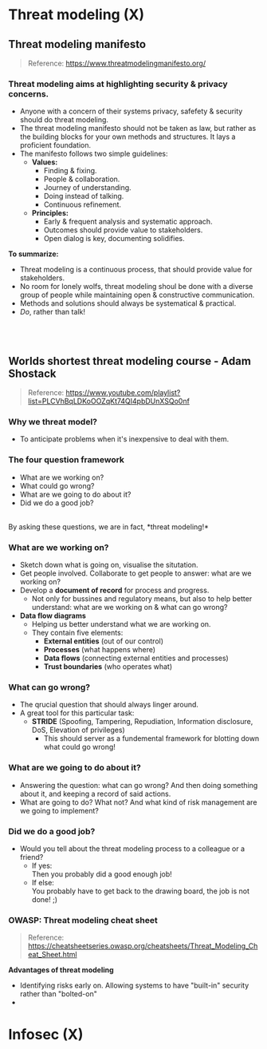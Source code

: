 # Threat modeling (X)

## Threat modeling manifesto 
> Reference: <https://www.threatmodelingmanifesto.org/>


### Threat modeling aims at highlighting security & privacy concerns.
- Anyone with a concern of their systems privacy, safefety & security should do threat modeling.
- The threat modeling manifesto should not be taken as law, but rather as the building blocks for your own methods and structures. It lays a proficient foundation.
- The manifesto follows two simple guidelines:
  - **Values:**
    - Finding & fixing.
    - People & collaboration.
    - Journey of understanding.
    - Doing instead of talking.
    - Continuous refinement.
  - **Principles:**
    - Early & frequent analysis and systematic approach.
    - Outcomes should provide value to stakeholders.
    - Open dialog is key, documenting solidifies.

**To summarize:**
- Threat modeling is a continuous process, that should provide value for stakeholders. 
- No room for lonely wolfs, threat modeling shoul be done with a diverse group of people while maintaining open & constructive communication.
- Methods and solutions should always be systematical & practical.
- *Do*, rather than talk!
<br>
<br>



## Worlds shortest threat modeling course - Adam Shostack
> Reference: <https://www.youtube.com/playlist?list=PLCVhBqLDKoOOZqKt74QI4pbDUnXSQo0nf>


### Why we threat model?
- To anticipate problems when it's inexpensive to deal with them.


### The four question framework
- What are we working on?
- What could go wrong?
- What are we going to do about it?
- Did we do a good job?
<br>
By asking these questions, we are in fact, *threat modeling!*

### What are we working on?
- Sketch down what is going on, visualise the situtation.
- Get people involved. Collaborate to get people to answer: what are we working on?
- Develop a **document of record** for process and progress.
  - Not only for bussines and regulatory means, but also to help better understand: what are we working on & what can go wrong?
- **Data flow diagrams**
  - Helping us better understand what we are working on.
  - They contain five elements:
    - **External entities** (out of our control)
    - **Processes** (what happens where)
    - **Data flows** (connecting external entities and processes)
    - **Trust boundaries** (who operates what)


### What can go wrong?
- The qrucial question that should always linger around.
- A great tool for this particular task:
    - **STRIDE** (Spoofing, Tampering, Repudiation, Information disclosure, DoS, Elevation of privileges)
      - This should server as a fundemental framework for blotting down what could go wrong!


### What are we going to do about it?
- Answering the question: what can go wrong? And then doing something about it, and keeping a record of said actions.
- What are going to do? What not? And what kind of risk management are we going to implement?



### Did we do a good job?
- Would you tell about the threat modeling process to a colleague or a friend?
  - If yes: <br>
    Then you probably did a good enough job!
  - If else: <br>
    You probably have to get back to the drawing board, the job is not done! ;) 




### OWASP: Threat modeling cheat sheet
> Reference: <https://cheatsheetseries.owasp.org/cheatsheets/Threat_Modeling_Cheat_Sheet.html>

**Advantages of threat modeling**
- Identifying risks early on. Allowing systems to have "built-in" security rather than "bolted-on"
-  



# Infosec (X)
